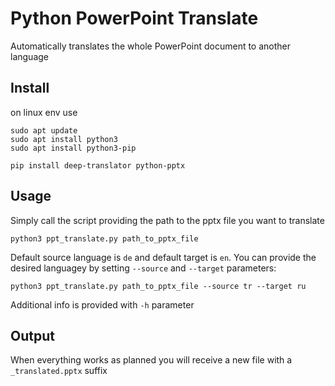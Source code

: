 # Python PowerPoint Translate
Automatically translates the whole PowerPoint document to another language

## Install
on linux env use

````
sudo apt update
sudo apt install python3
sudo apt install python3-pip

pip install deep-translator python-pptx
````

## Usage
Simply call the script providing the path to the pptx file you want to translate

````
python3 ppt_translate.py path_to_pptx_file
````

Default source language is `de` and default target is `en`. You can provide the desired languagey by setting `--source` and `--target` parameters:

````
python3 ppt_translate.py path_to_pptx_file --source tr --target ru
````

Additional info is provided with `-h` parameter

## Output
When everything works as planned you will receive a new file with a `_translated.pptx` suffix
